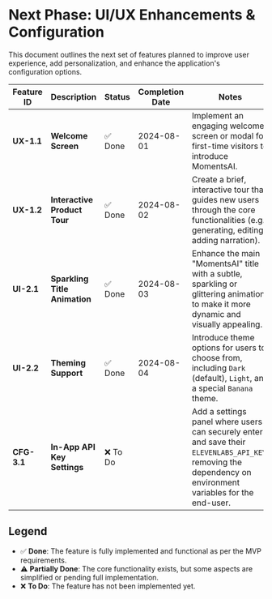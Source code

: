 # Next Phase: UI/UX Enhancements & Configuration

This document outlines the next set of features planned to improve user experience, add personalization, and enhance the application's configuration options.

| Feature ID  | Description                   | Status    | Completion Date | Notes                                                                                                                                                           |
|-------------|-------------------------------|-----------|-----------------|-----------------------------------------------------------------------------------------------------------------------------------------------------------------|
| **UX-1.1**  | **Welcome Screen**            | ✅ Done   | 2024-08-01      | Implement an engaging welcome screen or modal for first-time visitors to introduce MomentsAI.                                                                   |
| **UX-1.2**  | **Interactive Product Tour**  | ✅ Done   | 2024-08-02      | Create a brief, interactive tour that guides new users through the core functionalities (e.g., generating, editing, adding narration).                            |
| **UI-2.1**  | **Sparkling Title Animation** | ✅ Done   | 2024-08-03      | Enhance the main "MomentsAI" title with a subtle, sparkling or glittering animation to make it more dynamic and visually appealing.                                   |
| **UI-2.2**  | **Theming Support**           | ✅ Done   | 2024-08-04      | Introduce theme options for users to choose from, including `Dark` (default), `Light`, and a special `Banana` theme.                                              |
| **CFG-3.1** | **In-App API Key Settings**   | ❌ To Do  |                 | Add a settings panel where users can securely enter and save their `ELEVENLABS_API_KEY`, removing the dependency on environment variables for the end-user.           |

## Legend
- ✅ **Done**: The feature is fully implemented and functional as per the MVP requirements.
- ⚠️ **Partially Done**: The core functionality exists, but some aspects are simplified or pending full implementation.
- ❌ **To Do**: The feature has not been implemented yet.